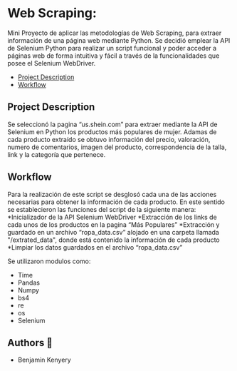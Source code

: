# Web Scraping:

Mini Proyecto de aplicar las metodologías de Web Scraping, para extraer información de una página web mediante Python.
Se decidió emplear la API de Selenium Python para realizar un script funcional y poder acceder a  páginas web de forma intuitiva y fácil a través de la funcionalidades que posee el Selenium WebDriver. 


* [Project Description](#project-description)
* [Workflow](#workflow)


## Project Description
Se seleccionó la pagina “us.shein.com” para extraer mediante la API de Selenium en Python los productos más populares de mujer. Adamas de cada producto extraído se obtuvo información del precio, valoración, numero de comentarios, imagen del producto, correspondencia de la talla, link y la categoría que pertenece.



## Workflow
Para la realización de este script se desglosó cada una de las acciones necesarias para obtener la información de cada producto. En este sentido se establecieron las funciones del script de la siguiente manera:
*Inicializador de la API Selenium WebDriver
*Extracción de los links de cada unos de los productos en la pagina “Más Populares”
*Extracción y guardado en un archivo “ropa_data.csv” alojado en una carpeta llamada "/extrated_data", donde está contenido la información de cada producto 
*Limpiar los datos guardados en el archivo “ropa_data.csv” 

Se utilizaron modulos como:
* Time
* Pandas
* Numpy
* bs4
* re
* os
* Selenium 

## Authors :pencil:
- Benjamin Kenyery 
